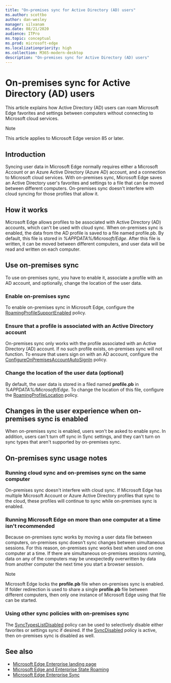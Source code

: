 ```yaml
---
title: "On-premises sync for Active Directory (AD) users"
ms.author: scottbo
author: dan-wesley
manager: silvanam
ms.date: 08/21/2020
audience: ITPro
ms.topic: conceptual
ms.prod: microsoft-edge
ms.localizationpriority: high
ms.collection: M365-modern-desktop
description: "On-premises sync for Active Directory (AD) users"
---
```


# On-premises sync for Active Directory (AD) users

This article explains how Active Directory (AD) users can roam Microsoft Edge favorites and settings between computers without connecting to Microsoft cloud services.

> [!NOTE]
> This article applies to Microsoft Edge version 85 or later.

## Introduction

Syncing user data in Microsoft Edge normally requires either a Microsoft Account or an Azure Active Directory (Azure AD) account, and a connection to Microsoft cloud services. With on-premises sync, Microsoft Edge saves an Active Directory user's favorites and settings to a file that can be moved between different computers. On-premises sync doesn't interfere with cloud syncing for those profiles that allow it.

## How it works

Microsoft Edge allows profiles to be associated with Active Directory (AD) accounts, which can't be used with cloud sync. When on-premises sync is enabled, the data from the AD profile is saved to a file named profile.pb. By default, this file is stored in *%APPDATA%/Microsoft/Edge*. After this file is written, it can be moved between different computers, and user data will be read and written on each computer.

## Use on-premises sync

To use on-premises sync, you have to enable it, associate a profile with an AD account, and optionally, change the location of the user data.

### Enable on-premises sync

To enable on-premises sync in Microsoft Edge, configure the [RoamingProfileSupportEnabled](https://docs.microsoft.com/DeployEdge/microsoft-edge-policies#roamingprofilesupportenabled) policy.

### Ensure that a profile is associated with an Active Directory account

On-premises sync only works with the profile associated with an Active Directory (AD) account. If no such profile exists, on-premises sync will not function. To ensure that users sign on with an AD account, configure the [ConfigureOnPremisesAccountAutoSignIn](https://docs.microsoft.com/DeployEdge/microsoft-edge-policies#configureonpremisesaccountautosignin) policy.

### Change the location of the user data (optional)

By default, the user data is stored in a filed named **profile.pb** in *%APPDATA%/Microsoft/Edge*. To change the location of this file, configure the [RoamingProfileLocation](https://docs.microsoft.com/DeployEdge/microsoft-edge-policies#roamingprofilelocation) policy.

## Changes in the user experience when on-premises sync is enabled

When on-premises sync is enabled, users won't be asked to enable sync. In addition, users can't turn off sync in Sync settings, and they can't turn on sync types that aren't supported by on-premises sync.

## On-premises sync usage notes

### Running cloud sync and on-premises sync on the same computer

On-premises sync doesn't interfere with cloud sync. If Microsoft Edge has multiple Microsoft Account or Azure Active Directory profiles that sync to the cloud, these profiles will continue to sync while on-premises sync is enabled.

### Running Microsoft Edge on more than one computer at a time isn't recommended

Because on-premises sync works by moving a user data file between computers, on-premises sync doesn't sync changes between simultaneous sessions. For this reason, on-premises sync works best when used on one computer at a time. If there are simultaneous on-premises sessions running, data on any of the computers may be unexpectedly overwritten by data from another computer the next time you start a browser session.

> [!NOTE]
> Microsoft Edge locks the **profile.pb** file when on-premises sync is enabled. If folder redirection is used to share a single **profile.pb** file between different computers, then only one instance of Microsoft Edge using that file can be started.

### Using other sync policies with on-premises sync

The [SyncTypesListDisabled](https://docs.microsoft.com/DeployEdge/microsoft-edge-policies#synctypeslistdisabled) policy can be used to selectively disable either favorites or settings sync if desired. If the [SyncDisabled](https://docs.microsoft.com/DeployEdge/microsoft-edge-policies#syncdisabled) policy is active, then on-premises sync is disabled as well.  

## See also

- [Microsoft Edge Enterprise landing page](https://aka.ms/EdgeEnterprise)
- [Microsoft Edge and Enterprise State Roaming](microsoft-edge-enterprise-state-roaming.md)
- [Microsoft Edge Enterprise Sync](microsoft-edge-enterprise-sync.md)

